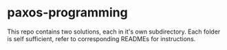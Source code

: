 # paxos-programming

This repo contains two solutions, each in it's own subdirectory. Each folder is self sufficient, refer to corresponding READMEs for instructions.